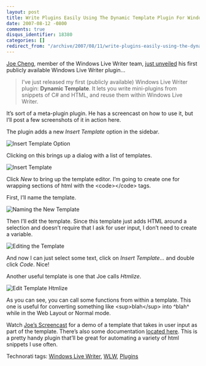 ```yaml
---
layout: post
title: Write Plugins Easily Using The Dynamic Template Plugin For Windows Live Writer
date: 2007-08-12 -0800
comments: true
disqus_identifier: 18380
categories: []
redirect_from: "/archive/2007/08/11/write-plugins-easily-using-the-dynamic-template-plugin-for-windows.aspx/"
---
```


[Joe Cheng](http://jcheng.wordpress.com/ "Joe Cheng"), member of the
Windows Live Writer team, [just
unveiled](http://jcheng.wordpress.com/2007/08/10/new-plugin-dynamic-template/ "New plugin: Dynamic Template")
his first publicly available Windows Live Writer plugin...

> I’ve just released my first (publicly available) Windows Live Writer
> plugin: **Dynamic Template**. It lets you write mini-plugins from
> snippets of C\# and HTML, and reuse them within Windows Live Writer.

It’s sort of a meta-plugin plugin. He has a screencast on how to use it,
but I’ll post a few screenshots of it in action here.

The plugin adds a new *Insert Template* option in the sidebar.

![Insert Template
Option](https://haacked.com/images/haacked_com/WindowsLiveWriter/BetterBloggingUsingTheDynamicTemplatePlu_A1F5/sshot-1_1.png)

Clicking on this brings up a dialog with a list of templates.

![Insert
Template](https://haacked.com/images/haacked_com/WindowsLiveWriter/BetterBloggingUsingTheDynamicTemplatePlu_A1F5/Insert%20Template_1.png)

Click *New* to bring up the template editor. I’m going to create one for
wrapping sections of html with the \<code\>\</code\> tags.

First, I’ll name the template.

![Naming the New
Template](https://haacked.com/images/haacked_com/WindowsLiveWriter/BetterBloggingUsingTheDynamicTemplatePlu_A1F5/New%20Template_1.png)

Then I’ll edit the template. Since this template just adds HTML around a
selection and doesn’t require that I ask for user input, I don’t need to
create a variable.

![Editing the
Template](https://haacked.com/images/haacked_com/WindowsLiveWriter/BetterBloggingUsingTheDynamicTemplatePlu_A1F5/Edit%20Template%20Code_1.png)

And now I can just select some text, click on *Insert Template...* and
double click *Code*. Nice!

Another useful template is one that Joe calls *Htmlize*.

![Edit Template
Htmlize](https://haacked.com/images/haacked_com/WindowsLiveWriter/BetterBloggingUsingTheDynamicTemplatePlu_A1F5/Edit%20Template%20Htmlize_1.png)

As you can see, you can call some functions from within a template. This
one is useful for converting something like \<sup\>blah\</sup\> into
^blah^ while in the Web Layout or Normal mode.

Watch [Joe’s
Screencast](http://www.joecheng.com/code/DynamicTemplate/screencasts/level4a.swf "Dynamic Template Screencast")
for a demo of a template that takes in user input as part of the
template. There’s also some documentation [located
here](http://www.joecheng.com/code/DynamicTemplate/ "Dynamic Template Documentation"). This
is a pretty handy plugin that’ll be great for automating a variety of
html snippets I use often.

Technorati tags: [Windows Live
Writer](http://technorati.com/tags/Windows%20Live%20Writer),
[WLW](http://technorati.com/tags/WLW),
[Plugins](http://technorati.com/tags/Plugins)

